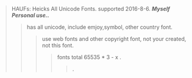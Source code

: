 > HAUFs: Heicks All Unicode Fonts. supported 2016-8-6.  ***Myself Personal use..*** 
>> has all unicode, include emjoy,symbol, other country font.
>>> use web fonts and other copyright font, not your created, not this font.
>>>> fonts total 65535 * 3 - x .
>>>>> .
